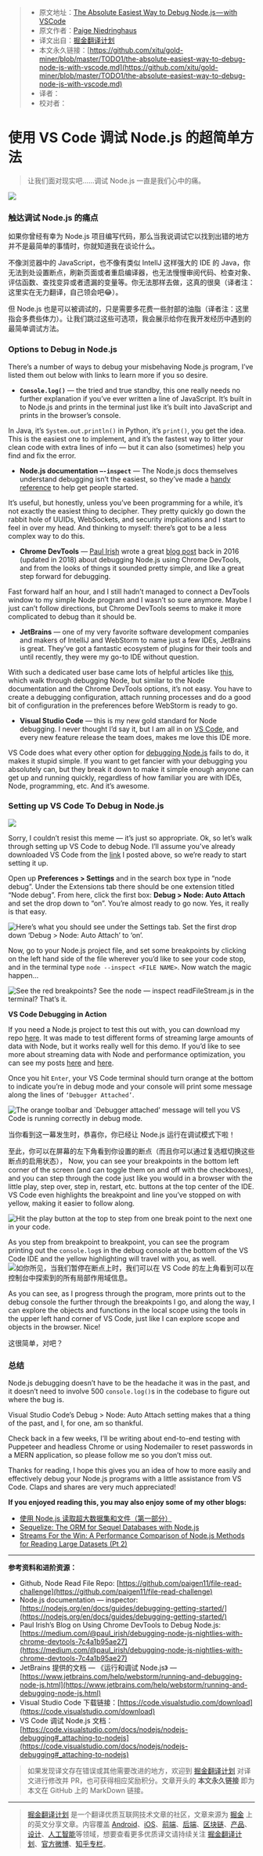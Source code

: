 > * 原文地址：[The Absolute Easiest Way to Debug Node.js — with VSCode](https://itnext.io/the-absolute-easiest-way-to-debug-node-js-with-vscode-2e02ef5b1bad)
> * 原文作者：[Paige Niedringhaus](https://medium.com/@paigen11)
> * 译文出自：[掘金翻译计划](https://github.com/xitu/gold-miner)
> * 本文永久链接：[https://github.com/xitu/gold-miner/blob/master/TODO1/the-absolute-easiest-way-to-debug-node-js-with-vscode.md](https://github.com/xitu/gold-miner/blob/master/TODO1/the-absolute-easiest-way-to-debug-node-js-with-vscode.md)
> * 译者：
> * 校对者：

# 使用 VS Code 调试 Node.js 的超简单方法

> 让我们面对现实吧……调试 Node.js 一直是我们心中的痛。

![](https://cdn-images-1.medium.com/max/2000/1*9bDq6pyYoXa39QxldAkf-g.jpeg)

### 触达调试 Node.js 的痛点

如果你曾经有幸为 Node.js 项目编写代码，那么当我说调试它以找到出错的地方并不是最简单的事情时，你就知道我在谈论什么。

不像浏览器中的 JavaScript，也不像有类似 IntellJ 这样强大的 IDE 的 Java，你无法到处设置断点，刷新页面或者重启编译器，也无法慢慢审阅代码、检查对象、评估函数、查找变异或者遗漏的变量等。你无法那样去做，这真的很臭（译者注：这里实在无力翻译，自己领会吧😂）。

但 Node.js 也是可以被调试的，只是需要多花费一些肘部的油脂（译者注：这里指会多费些体力）。让我们跳过这些可选项，我会展示给你在我开发经历中遇到的最简单调试方法。

### Options to Debug in Node.js

There’s a number of ways to debug your misbehaving Node.js program, I’ve listed them out below with links to learn more if you so desire.

* **`Console.log()`** — the tried and true standby, this one really needs no further explanation if you’ve ever written a line of JavaScript. It’s built in to Node.js and prints in the terminal just like it’s built into JavaScript and prints in the browser’s console.

In Java, it’s `System.out.println()` in Python, it’s `print()`, you get the idea. This is the easiest one to implement, and it’s the fastest way to litter your clean code with extra lines of info — but it can also (sometimes) help you find and fix the error.

* **Node.js documentation `—-inspect`** — The Node.js docs themselves understand debugging isn’t the easiest, so they’ve made a [handy reference](https://nodejs.org/en/docs/guides/debugging-getting-started/) to help get people started.

It’s useful, but honestly, unless you’ve been programming for a while, it’s not exactly the easiest thing to decipher. They pretty quickly go down the rabbit hole of UUIDs, WebSockets, and security implications and I start to feel in over my head. And thinking to myself: there’s got to be a less complex way to do this.

* **Chrome DevTools** — [Paul Irish](undefined) wrote a great [blog post](https://medium.com/@paul_irish/debugging-node-js-nightlies-with-chrome-devtools-7c4a1b95ae27) back in 2016 (updated in 2018) about debugging Node.js using Chrome DevTools, and from the looks of things it sounded pretty simple, and like a great step forward for debugging.

Fast forward half an hour, and I still hadn’t managed to connect a DevTools window to my simple Node program and I wasn’t so sure anymore. Maybe I just can’t follow directions, but Chrome DevTools seems to make it more complicated to debug than it should be.

* **JetBrains** — one of my very favorite software development companies and makers of IntelliJ and WebStorm to name just a few IDEs, JetBrains is great. They’ve got a fantastic ecosystem of plugins for their tools and until recently, they were my go-to IDE without question.

With such a dedicated user base came lots of helpful articles like [this](https://www.jetbrains.com/help/webstorm/running-and-debugging-node-js.html), which walk through debugging Node, but similar to the Node documentation and the Chrome DevTools options, it’s not easy. You have to create a debugging configuration, attach running processes and do a good bit of configuration in the preferences before WebStorm is ready to go.

* **Visual Studio Code** — this is my new gold standard for Node debugging. I never thought I’d say it, but I am all in on [VS Code](https://code.visualstudio.com/download), and every new feature release the team does, makes me love this IDE more.

VS Code does what every other option for [debugging Node.js](https://code.visualstudio.com/docs/nodejs/nodejs-debugging#_attaching-to-nodejs) fails to do, it makes it stupid simple. If you want to get fancier with your debugging you absolutely can, but they break it down to make it simple enough anyone can get up and running quickly, regardless of how familiar you are with IDEs, Node, programming, etc. And it’s awesome.

### Setting up VS Code To Debug in Node.js

![](https://cdn-images-1.medium.com/max/2000/1*8YEmou3F1ymiHrlNgVqHgQ.jpeg)

Sorry, I couldn’t resist this meme — it’s just so appropriate. Ok, so let’s walk through setting up VS Code to debug Node. I’ll assume you’ve already downloaded VS Code from the [link](https://code.visualstudio.com/download) I posted above, so we’re ready to start setting it up.

Open up **Preferences > Settings** and in the search box type in “node debug”. Under the Extensions tab there should be one extension titled “Node debug”. From here, click the first box: **Debug > Node: Auto Attach** and set the drop down to “on”. You’re almost ready to go now. Yes, it really is that easy.

![Here’s what you should see under the Settings tab. Set the first drop down ‘Debug > Node: Auto Attach’ to ‘on’.](https://cdn-images-1.medium.com/max/4584/1*rUzpJjNxAsLTZUMfvrVh1A.png)

Now, go to your Node.js project file, and set some breakpoints by clicking on the left hand side of the file wherever you’d like to see your code stop, and in the terminal type `node --inspect <FILE NAME>`. Now watch the magic happen…

![See the red breakpoints? See the `node — inspect readFileStream.js` in the terminal? That’s it.](https://cdn-images-1.medium.com/max/4276/1*ogcXellTrcU3SIv5ALLUHA.png)

**VS Code Debugging in Action**

If you need a Node.js project to test this out with, you can download my repo [here](https://github.com/paigen11/file-read-challenge). It was made to test different forms of streaming large amounts of data with Node, but it works really well for this demo. If you’d like to see more about streaming data with Node and performance optimization, you can see my posts [here](https://itnext.io/using-node-js-to-read-really-really-large-files-pt-1-d2057fe76b33) and [here](https://itnext.io/streams-for-the-win-a-performance-comparison-of-nodejs-methods-for-reading-large-datasets-pt-2-bcfa732fa40e).

Once you hit `Enter`, your VS Code terminal should turn orange at the bottom to indicate you’re in debug mode and your console will print some message along the lines of `‘Debugger Attached’`.

![The orange toolbar and `Debugger attached’ message will tell you VS Code is running correctly in debug mode.](https://cdn-images-1.medium.com/max/4944/1*aNFXCnEf2j5lCp5ZAPC8DQ.png)

当你看到这一幕发生时，恭喜你，你已经让 Node.js 运行在调试模式下啦！

至此，你可以在屏幕的左下角看到你设置的断点（而且你可以通过复选框切换这些断点的启用状态），
Now, you can see your breakpoints in the bottom left corner of the screen (and can toggle them on and off with the checkboxes), and you can step through the code just like you would in a browser with the little play, step over, step in, restart, etc. buttons at the top center of the IDE. VS Code even highlights the breakpoint and line you’ve stopped on with yellow, making it easier to follow along.

![Hit the play button at the top to step from one break point to the next one in your code.](https://cdn-images-1.medium.com/max/4976/1*_rTrxs5eBDQXy-ajquNVRQ.png)

As you step from breakpoint to breakpoint, you can see the program printing out the `console.log`s in the debug console at the bottom of the VS Code IDE and the yellow highlighting will travel with you, as well.
![如你所见，当我们暂停在断点上时，我们可以在 VS Code 的左上角看到可以在控制台中探索到的所有局部作用域信息。](https://cdn-images-1.medium.com/max/4580/1*JFrOtthKOstqNFgT75PaCw.png)

As you can see, as I progress through the program, more prints out to the debug console the further through the breakpoints I go, and along the way, I can explore the objects and functions in the local scope using the tools in the upper left hand corner of VS Code, just like I can explore scope and objects in the browser. Nice!

这很简单，对吧？

### 总结

Node.js debugging doesn’t have to be the headache it was in the past, and it doesn’t need to involve 500 `console.log()`s in the codebase to figure out where the bug is.

Visual Studio Code’s Debug > Node: Auto Attach setting makes that a thing of the past, and I, for one, am so thankful.

Check back in a few weeks, I’ll be writing about end-to-end testing with Puppeteer and headless Chrome or using Nodemailer to reset passwords in a MERN application, so please follow me so you don’t miss out.

Thanks for reading, I hope this gives you an idea of how to more easily and effectively debug your Node.js programs with a little assistance from VS Code. Claps and shares are very much appreciated!

**If you enjoyed reading this, you may also enjoy some of my other blogs:**

* [使用 Node.js 读取超大数据集和文件（第一部分）](https://itnext.io/using-node-js-to-read-really-really-large-files-pt-1-d2057fe76b33)
* [Sequelize: The ORM for Sequel Databases with Node.js](https://medium.com/@paigen11/sequelize-the-orm-for-sql-databases-with-nodejs-daa7c6d5aca3)
* [Streams For the Win: A Performance Comparison of Node.js Methods for Reading Large Datasets (Pt 2)](https://itnext.io/streams-for-the-win-a-performance-comparison-of-nodejs-methods-for-reading-large-datasets-pt-2-bcfa732fa40e)

***

**参考资料和进阶资源：**

* Github, Node Read File Repo: [https://github.com/paigen11/file-read-challenge](https://github.com/paigen11/file-read-challenge)
* Node.js documentation — inspector: [https://nodejs.org/en/docs/guides/debugging-getting-started/](https://nodejs.org/en/docs/guides/debugging-getting-started/)
* Paul Irish’s Blog on Using Chrome DevTools to Debug Node.js: [https://medium.com/@paul_irish/debugging-node-js-nightlies-with-chrome-devtools-7c4a1b95ae27](https://medium.com/@paul_irish/debugging-node-js-nightlies-with-chrome-devtools-7c4a1b95ae27)
* JetBrains 提供的文档 — 《运行和调试 Node.js》 — [https://www.jetbrains.com/help/webstorm/running-and-debugging-node-js.html](https://www.jetbrains.com/help/webstorm/running-and-debugging-node-js.html)
* Visual Studio Code 下载链接：[https://code.visualstudio.com/download](https://code.visualstudio.com/download)
* VS Code 调试 Node.js 文档：[https://code.visualstudio.com/docs/nodejs/nodejs-debugging#_attaching-to-nodejs](https://code.visualstudio.com/docs/nodejs/nodejs-debugging#_attaching-to-nodejs)

> 如果发现译文存在错误或其他需要改进的地方，欢迎到 [掘金翻译计划](https://github.com/xitu/gold-miner) 对译文进行修改并 PR，也可获得相应奖励积分。文章开头的 **本文永久链接** 即为本文在 GitHub 上的 MarkDown 链接。

---

> [掘金翻译计划](https://github.com/xitu/gold-miner) 是一个翻译优质互联网技术文章的社区，文章来源为 [掘金](https://juejin.im) 上的英文分享文章。内容覆盖 [Android](https://github.com/xitu/gold-miner#android)、[iOS](https://github.com/xitu/gold-miner#ios)、[前端](https://github.com/xitu/gold-miner#前端)、[后端](https://github.com/xitu/gold-miner#后端)、[区块链](https://github.com/xitu/gold-miner#区块链)、[产品](https://github.com/xitu/gold-miner#产品)、[设计](https://github.com/xitu/gold-miner#设计)、[人工智能](https://github.com/xitu/gold-miner#人工智能)等领域，想要查看更多优质译文请持续关注 [掘金翻译计划](https://github.com/xitu/gold-miner)、[官方微博](http://weibo.com/juejinfanyi)、[知乎专栏](https://zhuanlan.zhihu.com/juejinfanyi)。
